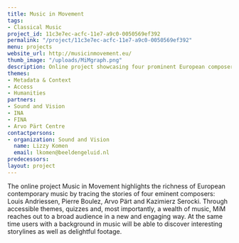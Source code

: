 ```yaml
---
title: Music in Movement
tags:
- Classical Music
project_id: 11c3e7ec-acfc-11e7-a9c0-0050569ef392
permalink: "/project/11c3e7ec-acfc-11e7-a9c0-0050569ef392"
menu: projects
website_url: http://musicinmovement.eu/
thumb_image: "/uploads/MiMgraph.png"
description: Online project showcasing four prominent European composers
themes:
- Metadata & Context
- Access
- Humanities
partners:
- Sound and Vision
- INA
- FINA
- Arvo Pärt Centre
contactpersons:
- organization: Sound and Vision
  name: Lizzy Komen
  email: lkomen@beeldengeluid.nl
predecessors: 
layout: project
---
```


The online project Music in Movement highlights the richness of European contemporary music by tracing the stories of four eminent composers: Louis Andriessen, Pierre Boulez, Arvo Pärt and Kazimierz Serocki. Through accessible themes, quizzes and, most importantly, a wealth of music, MiM reaches out to a broad audience in a new and engaging way. At the same time users with a background in music will be able to discover interesting storylines as well as delightful footage.
